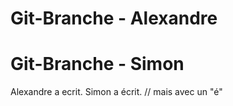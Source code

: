 # Git-Branche - Alexandre
# Git-Branche - Simon

Alexandre a ecrit.
Simon a écrit. // mais avec un "é"
